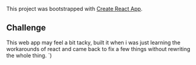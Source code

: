 This project was bootstrapped with [Create React App](https://github.com/facebook/create-react-app).

## Challenge

This web app may feel a bit tacky, built it when i was just learning the workarounds of react and came back to fix a few things without rewriting the whole thing. `)



